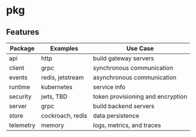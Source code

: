 # pkg

## Features

| Package   | Examples         | Use Case                          |
| --------- | ---------------- | --------------------------------- |
| api       | http             | build gateway servers             |
| client    | grpc             | synchronous communication         |
| events    | redis, jetstream | asynchronous communication        |
| runtime   | kubernetes       | service info                      |
| security  | jwts, TBD        | token provisioning and encryption |
| server    | grpc             | build backend servers             |
| store     | cockroach, redis | data persistence                  |
| telemetry | memory           | logs, metrics, and traces         |
